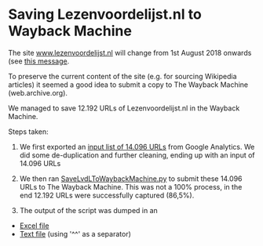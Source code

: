 # Saving Lezenvoordelijst.nl to Wayback Machine

The site www.lezenvoordelijst.nl will change from 1st August 2018 onwards (see [this message](https://web.archive.org/web/20180718102853/https://www.lezenvoordelijst.nl/blog/2018/lezen-voor-de-lijst-verandert-per-1-augustus/). 

To preserve the current content of the site (e.g. for sourcing Wikipedia articles) it seemed a good idea to submit a copy to The Wayback Machine (web.archive.org).

We managed to save 12.192 URLs of Lezenvoordelijst.nl in the Wayback Machine. 

Steps taken: 

1) We first exported an [input list of 14.096 URLs](Input-LezenVoorDeLijst_TeArchiverenURLs.txt) from Google Analytics. We did some de-duplication and further cleaning, ending up with an input of 14.096 URLs

2) We then ran [SaveLvdLToWaybackMachine.py](SaveLvdLToWaybackMachine.py) to submit these 14.096 URLs to The Wayback Machine. This was not a 100% process, in the end 12.192 URLs were successfully captured (86,5%). 

3) The output of the script was dumped in an 
* [Excel file](Output-LezenVoorDeLijst_GearchiveerdeURLs_18072018.xlsx)
* [Text file](Output-LezenVoorDeLijst_GearchiveerdeURLs_18072018.txt) (using '^^' as a separator)
